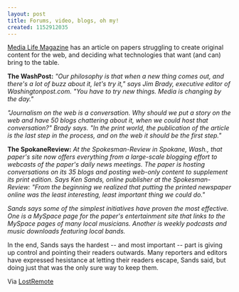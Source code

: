 ```yaml
---
layout: post
title: Forums, video, blogs, oh my!
created: 1152912035
---
```

<a href="http://www.medialifemagazine.com/artman/publish/article_5992.asp" target="_blank">Media Life Magazine</a> has an article on papers struggling to create original content for the web, and deciding what technologies that want (and can) bring to the table.

<b>The WashPost:</b>
<i>"Our philosophy is that when a new thing comes out, and there's a lot of buzz about it, let's try it," says Jim Brady, executive editor of Washingtonpost.com. "You have to try new things. Media is changing by the day."</i>

<i>"Journalism on the web is a conversation. Why should we put a story on the web and have 50 blogs chattering about it, when we could host that conversation?" Brady says. "In the print world, the publication of the article is the last step in the process, and on the web it should be the first step."</i>

<b>The SpokaneReview:</b>
<i>At the Spokesman-Review in Spokane, Wash., that paper's site now offers everything from a large-scale blogging effort to webcasts of the paper's daily news meetings. The paper is hosting conversations on its 35 blogs and posting web-only content to supplement its print edition. Says Ken Sands, online publisher at the Spokesman-Review: "From the beginning we realized that putting the printed newspaper online was the least interesting, least important thing we could do."</i>

<i>Sands says some of the simplest initiatives have proven the most effective. One is a MySpace page for the paper's entertainment site that links to the MySpace pages of many local musicians. Another is weekly podcasts and music downloads featuring local bands.</i>

In the end, Sands says the hardest -- and most important -- part is giving up control and pointing their readers outwards. Many reporters and editors have expressed hesistance at letting their readers escape, Sands said, but doing just that was the only sure way to keep them.

Via <a href="http://www.lostremote.com/archives/008860.html" target="_blank">LostRemote</a> 
